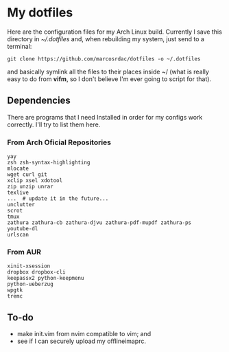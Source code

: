 # My dotfiles

Here are the configuration files for my Arch Linux build. Currently I save this directory in *~/.dotfiles* and, when rebuilding my system, just send to a terminal:

```shell
git clone https://github.com/marcosrdac/dotfiles -o ~/.dotfiles
```

and basically symlink all the files to their places inside ~/ (what is really easy to do from **vifm**, so I don't believe I'm ever going to script for that).

## Dependencies

There are programs that I need Installed in order for my configs work correctly. I'll try to list them here.


### From Arch Oficial Repositories

```
yay
zsh zsh-syntax-highlighting
mlocate
wget curl git
xclip xsel xdotool
zip unzip unrar
texlive
...  # update it in the future...
unclutter
scrot
tmux
zathura zathura-cb zathura-djvu zathura-pdf-mupdf zathura-ps
youtube-dl
urlscan
```


### From AUR

```
xinit-xsession
dropbox dropbox-cli
keepassx2 python-keepmenu
python-ueberzug
wpgtk
tremc
```


## To-do

  * make init.vim from nvim compatible to vim; and
  * see if I can securely upload my offlineimaprc.


